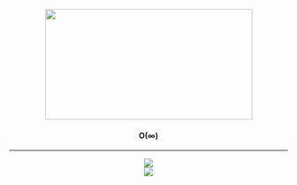 
<div id="header" align="center">
  <img src="https://media3.giphy.com/media/3o72F7RrTPW6jymXew/giphy.gif?cid=ecf05e473u6bg8s7vqtrjk8m26qk1c7g99uw80g6y7kh88gq&rid=giphy.gif&ct=g" width="375" height="200"/>

  <h4>O(∞)</h4>

---


<div align="center">
  <img src="https://github-readme-stats.vercel.app/api?username=jtorp&show_icons=true&&custom_title=Stats&theme=merko&include_all_commits=true&layout=compact&hide=issues&hide_border=true&border_radius=4"/>
</div>
 <div align="center">
  <img src="https://github-readme-stats.vercel.app/api?username=jtorp&show_icons=true&theme=synthwave"/>
  </div>
  <div align="center">
  </div>
  
